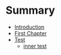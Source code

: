 # Summary

* [Introduction](README.md)
* [First Chapter](chapter1.md)
* [Test](test.md)
    * [inner test](inner-test.md)

